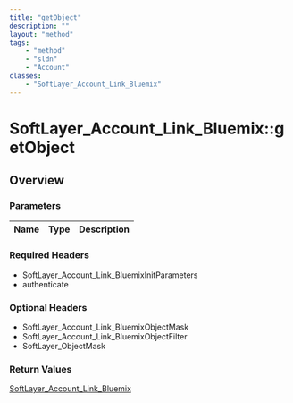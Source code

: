 ```yaml
---
title: "getObject"
description: ""
layout: "method"
tags:
    - "method"
    - "sldn"
    - "Account"
classes:
    - "SoftLayer_Account_Link_Bluemix"
---
```

# SoftLayer_Account_Link_Bluemix::getObject
## Overview 


### Parameters 
|Name | Type | Description |
| --- | --- | --- |


### Required Headers
* SoftLayer_Account_Link_BluemixInitParameters
* authenticate

### Optional Headers
* SoftLayer_Account_Link_BluemixObjectMask
* SoftLayer_Account_Link_BluemixObjectFilter
* SoftLayer_ObjectMask

### Return Values
<a href='/reference/datatypes/SoftLayer_Account_Link_Bluemix'>SoftLayer_Account_Link_Bluemix </a>

